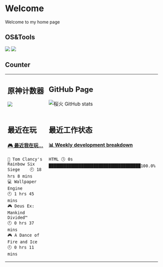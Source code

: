 <h1>Welcome</h1>
Welcome to my home page

## OS&Tools

<img src = "https://img.shields.io/badge/Windows-10-2376bc?style=flat-square&logo=windows&logoColor=ffffff">
<img src = "https://img.shields.io/badge/OS-centos%20Linux-33aadd?style=flat-square&logo=Centos&logoColor=ffffff">

## Counter

<table>
<tr>
<td valign="top" width="50%">
<h2>原神计数器</h2>
<img src="https://genshin-card.getloli.com/17/20934997.png" ><br>
</td>
<td valign="top" width="50%">
 
## GitHub Page
![桜火 GitHub stats](https://github-readme-stats.vercel.app/api?username=ALICEOFALICE&show_icons=true)
</td>
</tr>
<tr>
<td valign="top" width="50%">
<h2>最近在玩</h2>

<!-- steam-box start -->
#### <a href="https://gist.github.com/1514a2e76fed77d7e54836282376cff6" target="_blank">🎮 最近我在玩…</a>
```text
🔫 Tom Clancy's Rainbow Six Siege    🕘 18 hrs 8 mins
💻 Wallpaper Engine                  🕘 1 hrs 45 mins
🎮 Deus Ex: Mankind Divided™         🕘 0 hrs 37 mins
🎮 A Dance of Fire and Ice           🕘 0 hrs 11 mins
```
<!-- Powered by https://github.com/YouEclipse/steam-box . -->
<!-- steam-box end -->
</td>
<td valign="top" width="50%">
<h2>最近工作状态</h2>
 
<!-- waka-box start -->
#### <a href="https://gist.github.com/28a351d91c5d3671b02ab27601584b0c" target="_blank">📊 Weekly development breakdown</a>
```text
HTML 🕓 0s █████████████████████████████████████100.0%
```
<!-- Powered by https://github.com/YouEclipse/waka-box-go . -->
<!-- waka-box end -->
</td>
</tr>
</table>
